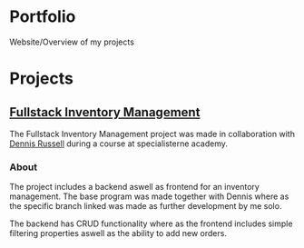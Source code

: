 # Portfolio

Website/Overview of my projects

# Projects

## [Fullstack Inventory Management](https://github.com/DennisRussell0/fullstack-inventory-managemenet/tree/Mikkel-Frontend-Filtering)

The Fullstack Inventory Management project was made in collaboration with [Dennis Russell](DennisRussell0) during a course at specialisterne academy.

### About

The project includes a backend aswell as frontend for an inventory management. The base program was made together with Dennis where as the specific branch linked was made as further development by me solo.

The backend has CRUD functionality where as the frontend includes simple filtering properties aswell as the ability to add new orders.
